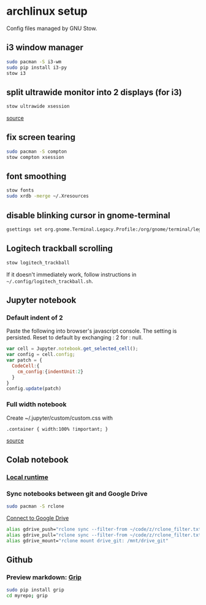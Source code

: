# archlinux setup
Config files managed by GNU Stow.

## i3 window manager
```bash
sudo pacman -S i3-wm
sudo pip install i3-py
stow i3
```

## split ultrawide monitor into 2 displays (for i3)
```bash
stow ultrawide xsession
```

[source](https://askubuntu.com/questions/150066/split-monitor-in-two/998435#998435)


## fix screen tearing
```bash
sudo pacman -S compton
stow compton xsession
```

## font smoothing
```bash
stow fonts
sudo xrdb -merge ~/.Xresources
```

## disable blinking cursor in gnome-terminal
```bash
gsettings set org.gnome.Terminal.Legacy.Profile:/org/gnome/terminal/legacy/profiles:/:$(gsettings get org.gnome.Terminal.ProfilesList default | tr -d \')/ cursor-blink-mode off
```

## Logitech trackball scrolling
```bash
stow logitech_trackball
```
If it doesn't immediately work, follow instructions in `~/.config/logitech_trackball.sh`.


## Jupyter notebook
### Default indent of 2
Paste the following into browser's javascript console.
The setting is persisted. Reset to default by exchanging : 2 for : null.

```javascript
var cell = Jupyter.notebook.get_selected_cell();
var config = cell.config;
var patch = {
  CodeCell:{
    cm_config:{indentUnit:2}
  }
}
config.update(patch)
```

### Full width notebook
Create ~/.jupyter/custom/custom.css with

```
.container { width:100% !important; }
```

[source](https://stackoverflow.com/questions/21971449/how-do-i-increase-the-cell-width-of-the-jupyter-ipython-notebook-in-my-browser)

## Colab notebook
### [Local runtime](https://research.google.com/colaboratory/local-runtimes.html)

### Sync notebooks between git and Google Drive
```bash
sudo pacman -S rclone
```

[Connect to Google Drive](https://rclone.org/drive/)

```bash
alias gdrive_push="rclone sync --filter-from ~/code/z/rclone_filter.txt ~/code/z drive_git:z"
alias gdrive_pull="rclone sync --filter-from ~/code/z/rclone_filter.txt drive_git:z  ~/code/z"
alias gdrive_mount="rclone mount drive_git: /mnt/drive_git"
```

## Github
### Preview markdown: [Grip](https://github.com/joeyespo/grip)
```bash
sudo pip install grip
cd myrepo; grip
```
